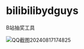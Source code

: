 # bilibilibydguys
B站抽奖工具

![QQ截图20240817174825](https://github.com/user-attachments/assets/771f2f99-0570-4054-8ae4-6921fb0d87fb)

